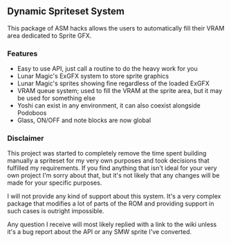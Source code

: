 ## Dynamic Spriteset System
This package of ASM hacks allows the users to automatically fill their VRAM area dedicated to Sprite GFX.

### Features
* Easy to use API, just call a routine to do the heavy work for you
* Lunar Magic's ExGFX system to store sprite graphics
* Lunar Magic's sprites showing fine regardless of the loaded ExGFX
* VRAM queue system; used to fill the VRAM at the sprite area, but it may be used for something else
* Yoshi can exist in any environment, it can also coexist alongside Podoboos
* Glass, ON/OFF and note blocks are now global

### Disclaimer
This project was started to completely remove the time spent building manually a spriteset for my very own purposes and took decisions that fulfilled my requirements. If you find anything that isn't ideal for your very own project I'm sorry about that, but it's not likely that any changes will be made for your specific purposes.

I will not provide any kind of support about this system. It's a very complex package that modifies a lot of parts of the ROM and providing support in such cases is outright impossible.

Any question I receive will most likely replied with a link to the wiki unless it's a bug report about the API or any SMW sprite I've converted.
